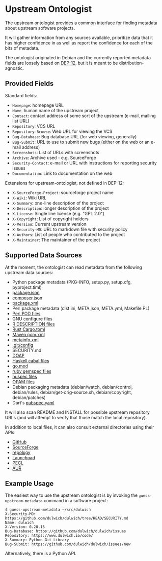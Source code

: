 Upstream Ontologist
===================

The upstream ontologist provides a common interface for finding metadata about
upstream software projects.

It will gather information from any sources available, prioritize data that it
has higher confidence in as well as report the confidence for each of the
bits of metadata.

The ontologist originated in Debian and the currently reported metadata fields
are loosely based on [DEP-12](https://dep-team.pages.debian.net/deps/dep12),
but it is meant to be distribution-agnostic.

Provided Fields
---------------

Standard fields:

 * ``Homepage``: homepage URL
 * ``Name``: human name of the upstream project
 * ``Contact``: contact address of some sort of the upstream (e-mail, mailing list URL)
 * ``Repository``: VCS URL
 * ``Repository-Browse``: Web URL for viewing the VCS
 * ``Bug-Database``: Bug database URL (for web viewing, generally)
 * ``Bug-Submit``: URL to use to submit new bugs (either on the web or an e-mail address)
 * ``Screenshots``: List of URLs with screenshots
 * ``Archive``: Archive used - e.g. SourceForge
 * ``Security-Contact``: e-mail or URL with instructions for reporting security issues
 * ``Documentation``: Link to documentation on the web

Extensions for upstream-ontologist, not defined in DEP-12:

 * ``X-SourceForge-Project``: sourceforge project name
 * ``X-Wiki``: Wiki URL
 * ``X-Summary``: one-line description of the project
 * ``X-Description``: longer description of the project
 * ``X-License``: Single line license (e.g. "GPL 2.0")
 * ``X-Copyright``: List of copyright holders
 * ``X-Version``: Current upstream version
 * ``X-Security-MD``: URL to markdown file with security policy
 * ``X-Authors``: List of people who contributed to the project
 * ``X-Maintainer``: The maintainer of the project

Supported Data Sources
----------------------

At the moment, the ontologist can read metadata from the following upstream
data sources:

 * Python package metadata (PKG-INFO, setup.py, setup.cfg, pyproject.timl)
 * [package.json](https://docs.npmjs.com/cli/v7/configuring-npm/package-json)
 * [composer.json](https://getcomposer.org/doc/04-schema.md)
 * [package.xml](https://pear.php.net/manual/en/guide.developers.package2.dependencies.php)
 * Perl package metadata (dist.ini, META.json, META.yml, Makefile.PL)
 * [Perl POD files](https://perldoc.perl.org/perlpod)
 * GNU configure files
 * [R DESCRIPTION files](https://r-pkgs.org/description.html)
 * [Rust Cargo.toml](https://doc.rust-lang.org/cargo/reference/manifest.html)
 * [Maven pom.xml](https://maven.apache.org/pom.html)
 * [metainfo.xml](https://www.freedesktop.org/software/appstream/docs/chap-Metadata.html)
 * [.git/config](https://git-scm.com/docs/git-config)
 * SECURITY.md
 * [DOAP](https://github.com/ewilderj/doap)
 * [Haskell cabal files](https://cabal.readthedocs.io/en/3.4/cabal-package.html)
 * [go.mod](https://golang.org/doc/modules/gomod-ref)
 * [ruby gemspec files](https://guides.rubygems.org/specification-reference/)
 * [nuspec files](https://docs.microsoft.com/en-us/nuget/reference/nuspec)
 * [OPAM files](https://opam.ocaml.org/doc/Manual.html#Package-definitions)
 * Debian packaging metadata
   (debian/watch, debian/control, debian/rules, debian/get-orig-source.sh,
    debian/copyright, debian/patches)
 * Dart's [pubspec.yaml](https://dart.dev/tools/pub/pubspec)

It will also scan README and INSTALL for possible upstream repository URLs
(and will attempt to verify that those match the local repository).

In addition to local files, it can also consult external directories
using their APIs:

 * [GitHub](https://github.com/)
 * [SourceForge](https://sourceforge.net/)
 * [repology](https://www.repology.org/)
 * [Launchpad](https://launchpad.net/)
 * [PECL](https://pecl.php.net/)
 * [AUR](https://aur.archlinux.org/)

Example Usage
-------------

The easiest way to use the upstream ontologist is by invoking the
``guess-upstream-metadata`` command in a software project:

```console
$ guess-upstream-metadata ~/src/dulwich
X-Security-MD: https://github.com/dulwich/dulwich/tree/HEAD/SECURITY.md
Name: dulwich
X-Version: 0.20.15
Bug-Database: https://github.com/dulwich/dulwich/issues
Repository: https://www.dulwich.io/code/
X-Summary: Python Git Library
Bug-Submit: https://github.com/dulwich/dulwich/issues/new
```

Alternatively, there is a Python API.
